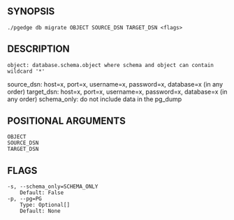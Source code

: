 ## SYNOPSIS
    ./pgedge db migrate OBJECT SOURCE_DSN TARGET_DSN <flags>
 
## DESCRIPTION
    object: database.schema.object where schema and object can contain wildcard '*'
source_dsn: host=x, port=x, username=x, password=x, database=x (in any order)
target_dsn: host=x, port=x, username=x, password=x, database=x (in any order)
schema_only: do not include data in the pg_dump
 
## POSITIONAL ARGUMENTS
    OBJECT
    SOURCE_DSN
    TARGET_DSN
 
## FLAGS
    -s, --schema_only=SCHEMA_ONLY
        Default: False
    -p, --pg=PG
        Type: Optional[]
        Default: None
